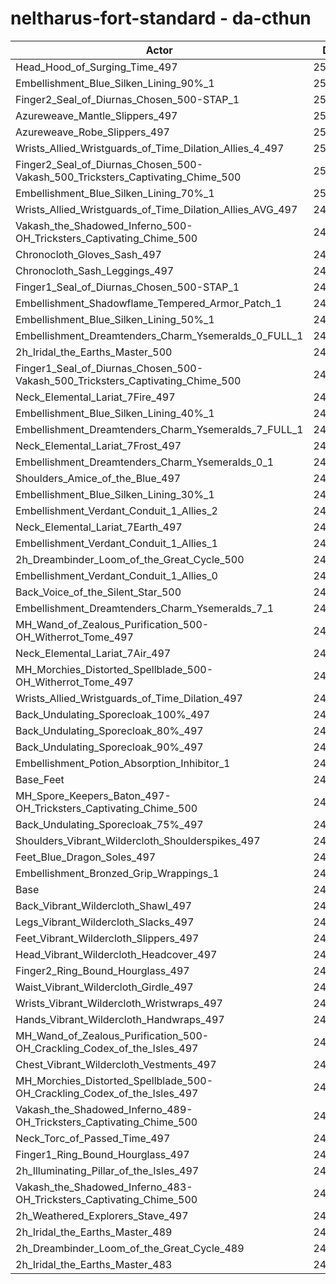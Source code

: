 # neltharus-fort-standard - da-cthun
| Actor | DPS | Increase |
|---|:---:|:---:|
|Head_Hood_of_Surging_Time_497|253693|2.71%|
|Embellishment_Blue_Silken_Lining_90%_1|250771|1.53%|
|Finger2_Seal_of_Diurnas_Chosen_500-STAP_1|250756|1.52%|
|Azureweave_Mantle_Slippers_497|250570|1.45%|
|Azureweave_Robe_Slippers_497|250516|1.43%|
|Wrists_Allied_Wristguards_of_Time_Dilation_Allies_4_497|250491|1.42%|
|Finger2_Seal_of_Diurnas_Chosen_500-Vakash_500_Tricksters_Captivating_Chime_500|250383|1.37%|
|Embellishment_Blue_Silken_Lining_70%_1|250011|1.22%|
|Wrists_Allied_Wristguards_of_Time_Dilation_Allies_AVG_497|249834|1.15%|
|Vakash_the_Shadowed_Inferno_500-OH_Tricksters_Captivating_Chime_500|249718|1.10%|
|Chronocloth_Gloves_Sash_497|249531|1.03%|
|Chronocloth_Sash_Leggings_497|249385|0.97%|
|Finger1_Seal_of_Diurnas_Chosen_500-STAP_1|249377|0.97%|
|Embellishment_Shadowflame_Tempered_Armor_Patch_1|249368|0.96%|
|Embellishment_Blue_Silken_Lining_50%_1|249143|0.87%|
|Embellishment_Dreamtenders_Charm_Ysemeralds_0_FULL_1|249048|0.83%|
|2h_Iridal_the_Earths_Master_500|248769|0.72%|
|Finger1_Seal_of_Diurnas_Chosen_500-Vakash_500_Tricksters_Captivating_Chime_500|248663|0.68%|
|Neck_Elemental_Lariat_7Fire_497|248637|0.67%|
|Embellishment_Blue_Silken_Lining_40%_1|248597|0.65%|
|Embellishment_Dreamtenders_Charm_Ysemeralds_7_FULL_1|248590|0.65%|
|Neck_Elemental_Lariat_7Frost_497|248509|0.61%|
|Embellishment_Dreamtenders_Charm_Ysemeralds_0_1|248445|0.59%|
|Shoulders_Amice_of_the_Blue_497|248342|0.55%|
|Embellishment_Blue_Silken_Lining_30%_1|248337|0.54%|
|Embellishment_Verdant_Conduit_1_Allies_2|248273|0.52%|
|Neck_Elemental_Lariat_7Earth_497|248246|0.51%|
|Embellishment_Verdant_Conduit_1_Allies_1|248144|0.47%|
|2h_Dreambinder_Loom_of_the_Great_Cycle_500|248130|0.46%|
|Embellishment_Verdant_Conduit_1_Allies_0|248078|0.44%|
|Back_Voice_of_the_Silent_Star_500|248049|0.43%|
|Embellishment_Dreamtenders_Charm_Ysemeralds_7_1|247973|0.40%|
|MH_Wand_of_Zealous_Purification_500-OH_Witherrot_Tome_497|247954|0.39%|
|Neck_Elemental_Lariat_7Air_497|247794|0.32%|
|MH_Morchies_Distorted_Spellblade_500-OH_Witherrot_Tome_497|247745|0.30%|
|Wrists_Allied_Wristguards_of_Time_Dilation_497|247603|0.25%|
|Back_Undulating_Sporecloak_100%_497|247553|0.23%|
|Back_Undulating_Sporecloak_80%_497|247319|0.13%|
|Back_Undulating_Sporecloak_90%_497|247309|0.13%|
|Embellishment_Potion_Absorption_Inhibitor_1|247299|0.12%|
|Base_Feet|247256|0.11%|
|MH_Spore_Keepers_Baton_497-OH_Tricksters_Captivating_Chime_500|247194|0.08%|
|Back_Undulating_Sporecloak_75%_497|247190|0.08%|
|Shoulders_Vibrant_Wildercloth_Shoulderspikes_497|247173|0.07%|
|Feet_Blue_Dragon_Soles_497|247089|0.04%|
|Embellishment_Bronzed_Grip_Wrappings_1|247088|0.04%|
|Base|246992|0.00%|
|Back_Vibrant_Wildercloth_Shawl_497|246837|-0.06%|
|Legs_Vibrant_Wildercloth_Slacks_497|246826|-0.07%|
|Feet_Vibrant_Wildercloth_Slippers_497|246823|-0.07%|
|Head_Vibrant_Wildercloth_Headcover_497|246767|-0.09%|
|Finger2_Ring_Bound_Hourglass_497|246701|-0.12%|
|Waist_Vibrant_Wildercloth_Girdle_497|246690|-0.12%|
|Wrists_Vibrant_Wildercloth_Wristwraps_497|246640|-0.14%|
|Hands_Vibrant_Wildercloth_Handwraps_497|246596|-0.16%|
|MH_Wand_of_Zealous_Purification_500-OH_Crackling_Codex_of_the_Isles_497|246544|-0.18%|
|Chest_Vibrant_Wildercloth_Vestments_497|246479|-0.21%|
|MH_Morchies_Distorted_Spellblade_500-OH_Crackling_Codex_of_the_Isles_497|246446|-0.22%|
|Vakash_the_Shadowed_Inferno_489-OH_Tricksters_Captivating_Chime_500|246422|-0.23%|
|Neck_Torc_of_Passed_Time_497|246238|-0.31%|
|Finger1_Ring_Bound_Hourglass_497|245911|-0.44%|
|2h_Illuminating_Pillar_of_the_Isles_497|245675|-0.53%|
|Vakash_the_Shadowed_Inferno_483-OH_Tricksters_Captivating_Chime_500|244984|-0.81%|
|2h_Weathered_Explorers_Stave_497|244860|-0.86%|
|2h_Iridal_the_Earths_Master_489|244444|-1.03%|
|2h_Dreambinder_Loom_of_the_Great_Cycle_489|243748|-1.31%|
|2h_Iridal_the_Earths_Master_483|242264|-1.91%|
